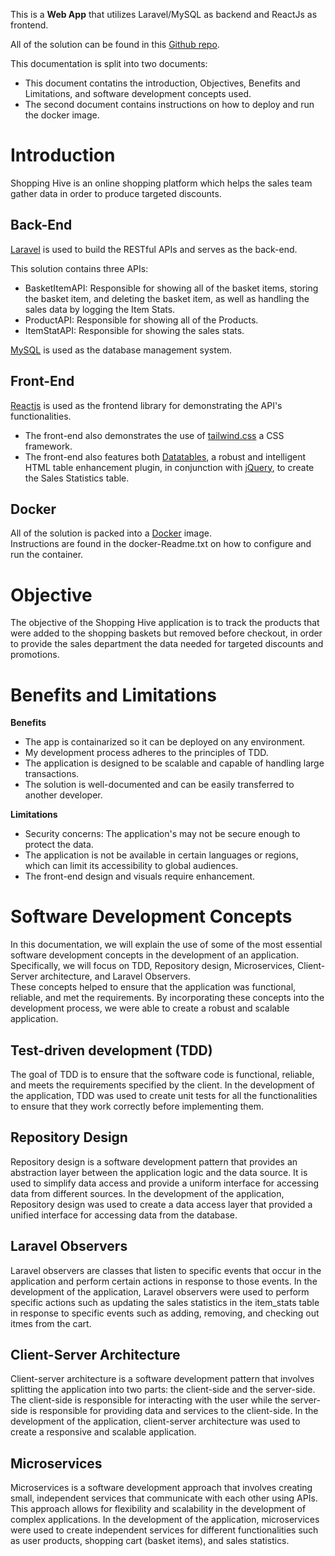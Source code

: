 This is a **Web App** that utilizes Laravel/MySQL as backend and ReactJs as frontend.

All of the solution can be found in this [Github repo](https://github.com/madewithlove/technical-assignment-full-stack-engineer-mghossain/tree/master).

This documentation is split into two documents:
- This document contatins the introduction, Objectives, Benefits and Limitations, and software development concepts used.
- The second document contains instructions on how to deploy and run the docker image.

# Introduction
Shopping Hive is an online shopping platform which helps the sales team gather data in order to produce targeted discounts.

## Back-End
[Laravel](https://laravel.com/) is used to build the RESTful APIs and serves as the back-end.

This solution contains three APIs:
- BasketItemAPI: Responsible for showing all of the basket items, storing the basket item, and deleting the basket item, as well as handling the sales data by logging the Item Stats.
- ProductAPI: Responsible for showing all of the Products.
- ItemStatAPI: Responsible for showing the sales stats.

[MySQL](https://www.mysql.com/) is used as the database management system.

## Front-End
[Reactjs](https://reactjs.org/is) is used as the frontend library for demonstrating the API's functionalities.
- The front-end also demonstrates the use of [tailwind.css](https://tailwindcss.com/) a CSS framework.
- The front-end also features both [Datatables](https://datatables.net/), a robust and intelligent HTML table enhancement plugin, in conjunction with [jQuery](https://jquery.com/), to create the Sales Statistics table.

## Docker
All of the solution is packed into a [Docker](https://docs.docker.com/) image.
<br>Instructions are found in the docker-Readme.txt on how to configure and run the container.

# Objective
The objective of the Shopping Hive application is to track the products that were added to the shopping baskets but removed before checkout, in order to provide the sales department the data needed for targeted discounts and promotions.

# Benefits and Limitations
**Benefits**
- The app is containarized so it can be deployed on any environment.
- My development process adheres to the principles of TDD.
- The application is designed to be scalable and capable of handling large transactions.
- The solution is well-documented and can be easily transferred to another developer.

**Limitations**
- Security concerns: The application's may not be secure enough to protect the data.
- The application is not be available in certain languages or regions, which can limit its accessibility to global audiences.
- The front-end design and visuals require enhancement.

# Software Development Concepts
In this documentation, we will explain the use of some of the most essential software development concepts in the development of an application.
Specifically, we will focus on TDD, Repository design, Microservices, Client-Server architecture, and Laravel Observers.
<br>These concepts helped to ensure that the application was functional, reliable, and met the requirements. By incorporating these concepts into the development process, we were able to create a robust and scalable application.

## Test-driven development (TDD)
 The goal of TDD is to ensure that the software code is functional, reliable, and meets the requirements specified by the client. In the development of the application, TDD was used to create unit tests for all the functionalities to ensure that they work correctly before implementing them.

## Repository Design
Repository design is a software development pattern that provides an abstraction layer between the application logic and the data source. It is used to simplify data access and provide a uniform interface for accessing data from different sources. In the development of the application, Repository design was used to create a data access layer that provided a unified interface for accessing data from the database.

## Laravel Observers
Laravel observers are classes that listen to specific events that occur in the application and perform certain actions in response to those events. In the development of the application, Laravel observers were used to perform specific actions such as updating the sales statistics in the item_stats table in response to specific events such as adding, removing, and checking out itmes from the cart.

## Client-Server Architecture
Client-server architecture is a software development pattern that involves splitting the application into two parts: the client-side and the server-side. The client-side is responsible for interacting with the user while the server-side is responsible for providing data and services to the client-side. In the development of the application, client-server architecture was used to create a responsive and scalable application.

## Microservices
Microservices is a software development approach that involves creating small, independent services that communicate with each other using APIs. This approach allows for flexibility and scalability in the development of complex applications. In the development of the application, microservices were used to create independent services for different functionalities such as user products, shopping cart (basket items), and sales statistics.